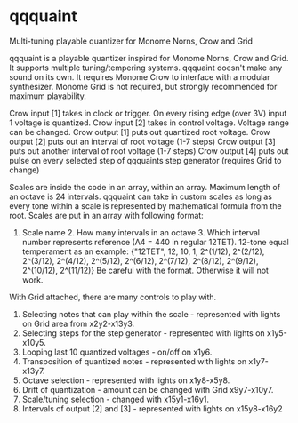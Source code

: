 # qqquaint
Multi-tuning playable quantizer for Monome Norns, Crow and Grid

qqquaint is a playable quantizer inspired for Monome Norns, Crow and Grid. It supports multiple tuning/tempering systems.
qqquaint doesn't make any sound on its own. It requires Monome Crow to interface with a modular synthesizer. Monome Grid is not required, but strongly recommended for maximum playability.

Crow input [1] takes in clock or trigger. On every rising edge (over 3V) input 1 voltage is quantized.
Crow input [2] takes in control voltage. Voltage range can be changed.
Crow output [1] puts out quantized root voltage.
Crow output [2] puts out an interval of root voltage (1-7 steps)
Crow output [3] puts out another interval of root voltage (1-7 steps)
Crow output [4] puts out pulse on every selected step of qqquaints step generator (requires Grid to change)

Scales are inside the code in an array, within an array. Maximum length of an octave is 24 intervals. 
qqquaint can take in custom scales as long as every tone within a scale is represented by mathematical formula from the root. Scales are put in an array with following format: 
1. Scale name 2. How many intervals in an octave 3. Which interval number represents reference (A4 = 440 in regular 12TET).
12-tone equal temperament as an example: 
{"12TET", 12, 10, 1, 2^(1/12), 2^(2/12), 2^(3/12), 2^(4/12), 2^(5/12), 2^(6/12), 2^(7/12), 2^(8/12), 2^(9/12), 2^(10/12), 2^(11/12)}
Be careful with the format. Otherwise it will not work.

With Grid attached, there are many controls to play with.
1. Selecting notes that can play within the scale - represented with lights on Grid area from x2y2-x13y3.
2. Selecting steps for the step generator - represented with lights on x1y5-x10y5.
3. Looping last 10 quantized voltages - on/off on x1y6.
4. Transposition of quantized notes - represented with lights on x1y7-x13y7.
5. Octave selection - represented with lights on x1y8-x5y8. 
6. Drift of quantization - amount can be changed with Grid x9y7-x10y7.
7. Scale/tuning selection - changed with x15y1-x16y1.
8. Intervals of output [2] and [3] - represented with lights on x15y8-x16y2


